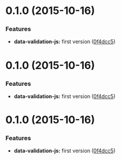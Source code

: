 <a name="0.1.0"></a>
# 0.1.0 (2015-10-16)


### Features

* **data-validation-js:** first version ([0f4dcc5](https://github.com/pierrecle/data-validation-js/commit/0f4dcc5))



<a name="0.1.0"></a>
# 0.1.0 (2015-10-16)


### Features

* **data-validation-js:** first version ([0f4dcc5](https://github.com/pierrecle/data-validation-js/commit/0f4dcc5))



<a name="0.1.0"></a>
# 0.1.0 (2015-10-16)


### Features

* **data-validation-js:** first version ([0f4dcc5](https://github.com/pierrecle/data-validation-js/commit/0f4dcc5))



